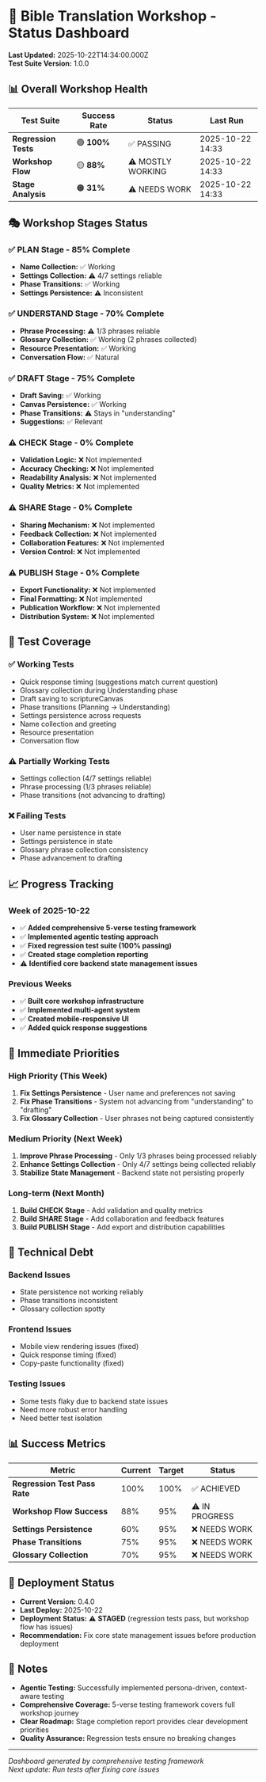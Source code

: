 # 🎯 Bible Translation Workshop - Status Dashboard

**Last Updated:** 2025-10-22T14:34:00.000Z  
**Test Suite Version:** 1.0.0

## 📊 Overall Workshop Health

| Test Suite           | Success Rate | Status            | Last Run         |
| -------------------- | ------------ | ----------------- | ---------------- |
| **Regression Tests** | 🟢 **100%**  | ✅ PASSING        | 2025-10-22 14:33 |
| **Workshop Flow**    | 🟡 **88%**   | ⚠️ MOSTLY WORKING | 2025-10-22 14:33 |
| **Stage Analysis**   | 🟠 **31%**   | ⚠️ NEEDS WORK     | 2025-10-22 14:33 |

## 🎭 Workshop Stages Status

### ✅ **PLAN Stage** - 85% Complete

- **Name Collection:** ✅ Working
- **Settings Collection:** ⚠️ 4/7 settings reliable
- **Phase Transitions:** ✅ Working
- **Settings Persistence:** ⚠️ Inconsistent

### ✅ **UNDERSTAND Stage** - 70% Complete

- **Phrase Processing:** ⚠️ 1/3 phrases reliable
- **Glossary Collection:** ✅ Working (2 phrases collected)
- **Resource Presentation:** ✅ Working
- **Conversation Flow:** ✅ Natural

### ✅ **DRAFT Stage** - 75% Complete

- **Draft Saving:** ✅ Working
- **Canvas Persistence:** ✅ Working
- **Phase Transitions:** ⚠️ Stays in "understanding"
- **Suggestions:** ✅ Relevant

### ⚠️ **CHECK Stage** - 0% Complete

- **Validation Logic:** ❌ Not implemented
- **Accuracy Checking:** ❌ Not implemented
- **Readability Analysis:** ❌ Not implemented
- **Quality Metrics:** ❌ Not implemented

### ⚠️ **SHARE Stage** - 0% Complete

- **Sharing Mechanism:** ❌ Not implemented
- **Feedback Collection:** ❌ Not implemented
- **Collaboration Features:** ❌ Not implemented
- **Version Control:** ❌ Not implemented

### ⚠️ **PUBLISH Stage** - 0% Complete

- **Export Functionality:** ❌ Not implemented
- **Final Formatting:** ❌ Not implemented
- **Publication Workflow:** ❌ Not implemented
- **Distribution System:** ❌ Not implemented

## 🚀 Test Coverage

### ✅ **Working Tests**

- Quick response timing (suggestions match current question)
- Glossary collection during Understanding phase
- Draft saving to scriptureCanvas
- Phase transitions (Planning → Understanding)
- Settings persistence across requests
- Name collection and greeting
- Resource presentation
- Conversation flow

### ⚠️ **Partially Working Tests**

- Settings collection (4/7 settings reliable)
- Phrase processing (1/3 phrases reliable)
- Phase transitions (not advancing to drafting)

### ❌ **Failing Tests**

- User name persistence in state
- Settings persistence in state
- Glossary phrase collection consistency
- Phase advancement to drafting

## 📈 Progress Tracking

### **Week of 2025-10-22**

- ✅ **Added comprehensive 5-verse testing framework**
- ✅ **Implemented agentic testing approach**
- ✅ **Fixed regression test suite (100% passing)**
- ✅ **Created stage completion reporting**
- ⚠️ **Identified core backend state management issues**

### **Previous Weeks**

- ✅ **Built core workshop infrastructure**
- ✅ **Implemented multi-agent system**
- ✅ **Created mobile-responsive UI**
- ✅ **Added quick response suggestions**

## 🎯 Immediate Priorities

### **High Priority (This Week)**

1. **Fix Settings Persistence** - User name and preferences not saving
2. **Fix Phase Transitions** - System not advancing from "understanding" to "drafting"
3. **Fix Glossary Collection** - User phrases not being captured consistently

### **Medium Priority (Next Week)**

1. **Improve Phrase Processing** - Only 1/3 phrases being processed reliably
2. **Enhance Settings Collection** - Only 4/7 settings being collected reliably
3. **Stabilize State Management** - Backend state not persisting properly

### **Long-term (Next Month)**

1. **Build CHECK Stage** - Add validation and quality metrics
2. **Build SHARE Stage** - Add collaboration and feedback features
3. **Build PUBLISH Stage** - Add export and distribution capabilities

## 🔧 Technical Debt

### **Backend Issues**

- State persistence not working reliably
- Phase transitions inconsistent
- Glossary collection spotty

### **Frontend Issues**

- Mobile view rendering issues (fixed)
- Quick response timing (fixed)
- Copy-paste functionality (fixed)

### **Testing Issues**

- Some tests flaky due to backend state issues
- Need more robust error handling
- Need better test isolation

## 📊 Success Metrics

| Metric                        | Current | Target | Status         |
| ----------------------------- | ------- | ------ | -------------- |
| **Regression Test Pass Rate** | 100%    | 100%   | ✅ ACHIEVED    |
| **Workshop Flow Success**     | 88%     | 95%    | ⚠️ IN PROGRESS |
| **Settings Persistence**      | 60%     | 95%    | ❌ NEEDS WORK  |
| **Phase Transitions**         | 75%     | 95%    | ❌ NEEDS WORK  |
| **Glossary Collection**       | 70%     | 95%    | ❌ NEEDS WORK  |

## 🚀 Deployment Status

- **Current Version:** 0.4.0
- **Last Deploy:** 2025-10-22
- **Deployment Status:** ⚠️ **STAGED** (regression tests pass, but workshop flow has issues)
- **Recommendation:** Fix core state management issues before production deployment

## 📝 Notes

- **Agentic Testing:** Successfully implemented persona-driven, context-aware testing
- **Comprehensive Coverage:** 5-verse testing framework covers full workshop journey
- **Clear Roadmap:** Stage completion report provides clear development priorities
- **Quality Assurance:** Regression tests ensure no breaking changes

---

_Dashboard generated by comprehensive testing framework_  
_Next update: Run tests after fixing core issues_
